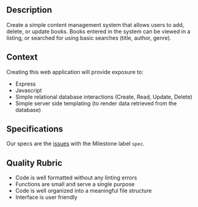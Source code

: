 ## Description

Create a simple content management system that allows users to add, delete, or update books.  Books entered in the system can be viewed in a listing, or searched for using basic searches (title, author, genre). 

## Context

Creating this web application will provide exposure to:
- Express
- Javascript
- Simple relational database interactions (Create, Read, Update, Delete)
- Simple server side templating (to render data retrieved from the database)

## Specifications
Our specs are the [issues](https://github.com/tjfwalker/bookstore2/issues) with the Milestone label `spec`.

## Quality Rubric
- Code is well formatted without any linting errors
- Functions are small and serve a single purpose
- Code is well organized into a meaningful file structure
- Interface is user friendly
